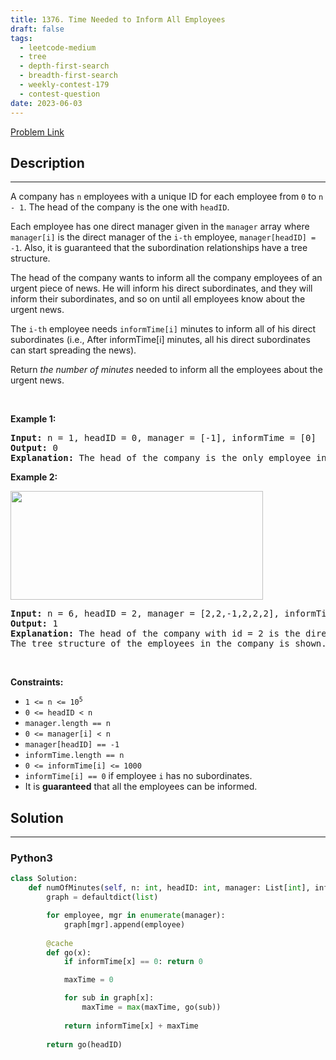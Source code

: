 ```yaml
---
title: 1376. Time Needed to Inform All Employees
draft: false
tags: 
  - leetcode-medium
  - tree
  - depth-first-search
  - breadth-first-search
  - weekly-contest-179
  - contest-question
date: 2023-06-03
---
```


[Problem Link](https://leetcode.com/problems/time-needed-to-inform-all-employees/)

## Description

---
<p>A company has <code>n</code> employees with a unique ID for each employee from <code>0</code> to <code>n - 1</code>. The head of the company is the one with <code>headID</code>.</p>

<p>Each employee has one direct manager given in the <code>manager</code> array where <code>manager[i]</code> is the direct manager of the <code>i-th</code> employee, <code>manager[headID] = -1</code>. Also, it is guaranteed that the subordination relationships have a tree structure.</p>

<p>The head of the company wants to inform all the company employees of an urgent piece of news. He will inform his direct subordinates, and they will inform their subordinates, and so on until all employees know about the urgent news.</p>

<p>The <code>i-th</code> employee needs <code>informTime[i]</code> minutes to inform all of his direct subordinates (i.e., After informTime[i] minutes, all his direct subordinates can start spreading the news).</p>

<p>Return <em>the number of minutes</em> needed to inform all the employees about the urgent news.</p>

<p>&nbsp;</p>
<p><strong class="example">Example 1:</strong></p>

<pre>
<strong>Input:</strong> n = 1, headID = 0, manager = [-1], informTime = [0]
<strong>Output:</strong> 0
<strong>Explanation:</strong> The head of the company is the only employee in the company.
</pre>

<p><strong class="example">Example 2:</strong></p>
<img alt="" src="https://assets.leetcode.com/uploads/2020/02/27/graph.png" style="width: 404px; height: 174px;" />
<pre>
<strong>Input:</strong> n = 6, headID = 2, manager = [2,2,-1,2,2,2], informTime = [0,0,1,0,0,0]
<strong>Output:</strong> 1
<strong>Explanation:</strong> The head of the company with id = 2 is the direct manager of all the employees in the company and needs 1 minute to inform them all.
The tree structure of the employees in the company is shown.
</pre>

<p>&nbsp;</p>
<p><strong>Constraints:</strong></p>

<ul>
	<li><code>1 &lt;= n &lt;= 10<sup>5</sup></code></li>
	<li><code>0 &lt;= headID &lt; n</code></li>
	<li><code>manager.length == n</code></li>
	<li><code>0 &lt;= manager[i] &lt; n</code></li>
	<li><code>manager[headID] == -1</code></li>
	<li><code>informTime.length == n</code></li>
	<li><code>0 &lt;= informTime[i] &lt;= 1000</code></li>
	<li><code>informTime[i] == 0</code> if employee <code>i</code> has no subordinates.</li>
	<li>It is <strong>guaranteed</strong> that all the employees can be informed.</li>
</ul>


## Solution

---
### Python3
``` py title='time-needed-to-inform-all-employees'
class Solution:
    def numOfMinutes(self, n: int, headID: int, manager: List[int], informTime: List[int]) -> int:
        graph = defaultdict(list)

        for employee, mgr in enumerate(manager):
            graph[mgr].append(employee)
        
        @cache
        def go(x):
            if informTime[x] == 0: return 0

            maxTime = 0

            for sub in graph[x]:
                maxTime = max(maxTime, go(sub))
            
            return informTime[x] + maxTime
        
        return go(headID)
```

